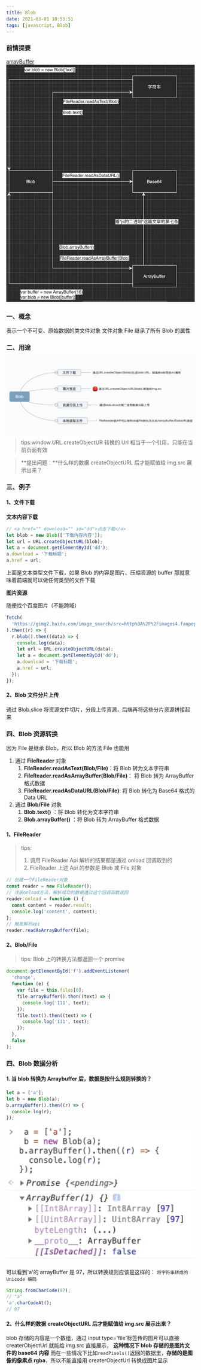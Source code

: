 ```yaml
---
title: Blob
date: 2021-03-01 10:53:51
tags: [javascript, Blob]
---
```


### 前情提要

[arrayBuffer](https://ymbo.github.io/2021/02/24/js%E7%9A%84%E4%BA%8C%E8%BF%9B%E5%88%B6/)
![Blob](/images/Blob/3.jpeg)

### 一、概念

表示一个不可变、原始数据的类文件对象
文件对象 File 继承了所有 Blob 的属性

### 二、用途

![Blob](/images/Blob/1.png)

> tips:window.URL.createObjectUR 转换的 Url 相当于一个引用，只能在当前页面有效

> **提出问题：**什么样的数据 createObjectURL 后才能赋值给 img.src 展示出来？

### 三、例子

#### 1、文件下载

**文本内容下载**

```javascript
// <a href="" download="" id="dd">点击下载</a>
let blob = new Blob(['下载内容内容']);
let url = URL.createObjectURL(blob);
let a = document.getElementById('dd');
a.download = '下载标题';
a.href = url;
```

上面是文本类型文件下载，如果 Blob 的内容是图片、压缩资源的 buffer 那就意味着前端就可以做任何类型的文件下载

**图片资源**

随便找个百度图片（不能跨域）

```javascript
fetch(
  'https://gimg2.baidu.com/image_search/src=http%3A%2F%2Fimages4.fanpop.com%2Fimage%2Fphotos%2F21800000%2FPain-akatsuki-21871797-1280-720.jpg&refer=http%3A%2F%2Fimages4.fanpop.com&app=2002&size=f9999,10000&q=a80&n=0&g=0n&fmt=jpeg?sec=1617163410&t=b4da03a23ce7038703128e42919f5448'
).then((r) => {
  r.blob().then((data) => {
    console.log(data);
    let url = URL.createObjectURL(data);
    let a = document.getElementById('dd');
    a.download = '下载标题';
    a.href = url;
  });
});
```

#### 2、Blob 文件分片上传

通过 Blob.slice 将资源文件切片，分段上传资源，后端再将这些分片资源拼接起来

### 四、Blob 资源转换

因为 File 是继承 Blob，所以 Blob 的方法 File 也能用

1. 通过 **FileReader** 对象
   1. **FileReader.readAsText(Blob/File)**：将 Blob 转为文本字符串
   2. **FileReader.readAsArrayBuffer(Blob/File)**： 将 Blob 转为 ArrayBuffer 格式数据
   3. **FileReader.readAsDataURL(Blob/File)**: 将 Blob 转化为 Base64 格式的 Data URL
2. 通过 **Blob/File** 对象
   1. **Blob.text()** ：将 Blob 转化为文本字符串
   2. **Blob.arrayBuffer()** ：将 Blob 转为 ArrayBuffer 格式数据

#### 1、FileReader

> tips:
>
> 1. 调用 FileReader Api 解析的结果都是通过 onload 回调取到的
> 2. FileReader 上述 Api 的参数是 Blob 或 File 对象

```javascript
// 创建一个FileReader对象
const reader = new FileReader();
// 注册onload方法，解析成功的数据通过这个回调函数返回
reader.onload = function () {
  const content = reader.result;
  console.log('content', content);
};
// 触发解析api
reader.readAsArrayBuffer(file);
```

#### 2、Blob/File

> tips:
> Blob 上的转换方法都返回一个 promise

```javascript
document.getElementById('f').addEventListener(
  'change',
  function (e) {
    var file = this.files[0];
    file.arrayBuffer().then((text) => {
      console.log('111', text);
    });
    file.text().then((text) => {
      console.log('111', text);
    });
  },
  false
);
```

### 四、Blob 数据分析

#### 1. 当 blob 转换为 Arraybuffer 后，数据是按什么规则转换的？

```javascript
let a = ['a'];
let b = new Blob(a);
b.arrayBuffer().then((r) => {
  console.log(r);
});
```

![arrayBuffer](/images/Blob/2.png)

可以看到'a'的 arrayBuffer 是 97，所以转换规则应该是这样的：
`将字符串转成的 Unicode 编码`

```javascript
String.fromCharCode(97);
// "a"
'a'.charCodeAt();
// 97
```

#### 2、什么样的数据 createObjectURL 后才能赋值给 img.src 展示出来？

blob 存储的内容是一个数组，通过 input type='file'标签传的图片可以直接 createrObjectUrl 就能给 img.src 直接展示，
**这种情况下 blob 存储的是图片文件的 base64 内容**
而在一些情况下比如`readPixels()`返回的数据里，**存储的是图像的像素点 rgba**，所以不能直接用 createrObjectUrl 转换成图片显示
